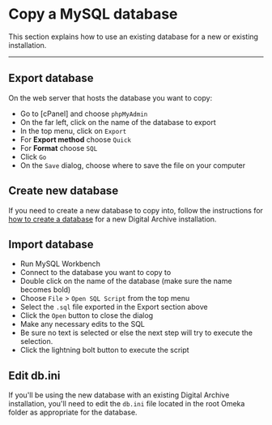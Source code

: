 # Copy a MySQL database

This section explains how to use an existing database for a new or existing installation.

---

## Export database

On the web server that hosts the database you want to copy:

-	Go to [cPanel] and choose `phpMyAdmin`
-	On the far left, click on the name of the database to export
-	In the top menu, click on `Export`
-	For **Export method** choose `Quick`
-	For **Format** choose `SQL`
-	Click `Go`
-	On the `Save` dialog, choose where to save the file on your computer  

## Create new database

If you need to create a new database to copy into, follow the instructions for  
[how to create a database](install-digital-archive.md#mysql-database) for a new
Digital Archive installation.

## Import database

-	Run MySQL Workbench
-   Connect to the database you want to copy to
-	Double click on the name of the database (make sure the name becomes bold)
-	Choose `File` > `Open SQL Script` from the top menu
-	Select the `.sql` file exported in the Export section above
-	Click the `Open` button to close the dialog
-   Make any necessary edits to the SQL
-   Be sure no text is selected or else the next step will try to execute the selection.
-	Click the lightning bolt button to execute the script

## Edit db.ini

If you'll be using the new database with an existing Digital Archive installation, you'll need to
edit the `db.ini` file located in the root Omeka folder as appropriate for the database.